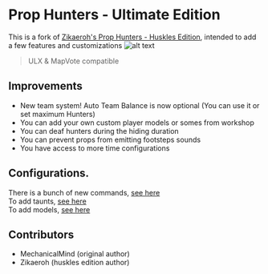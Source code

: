 # Prop Hunters - Ultimate Edition
This is a fork of [Zikaeroh's Prop Hunters - Huskles Edition](https://github.com/zikaeroh/husklesph), intended to add a few features and customizations
![alt text](https://github.com/DataNext27/ultimateph/blob/652c8b334baabaed13d9cc7680aad64678b2aacb/gamemodes/ultimateph/logo.png)

>ULX & MapVote compatible</br>

## Improvements

- New team system! Auto Team Balance is now optional (You can use it or set maximum Hunters)
- You can add your own custom player models or somes from workshop
- You can deaf hunters during the hiding duration
- You can prevent props from emitting footsteps sounds
- You have access to more time configurations

## Configurations.

There is a bunch of new commands, [see here](https://github.com/DataNext27/ultimateph/wiki/Commands) </br>
To add taunts, [see here](https://github.com/DataNext27/ultimateph/wiki/Taunts) </br>
To add models, [see here](https://github.com/DataNext27/ultimateph/wiki/Models)

## Contributors

-   MechanicalMind (original author)
-   Zikaeroh (huskles edition author)
